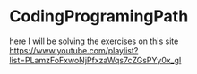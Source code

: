 # CodingProgramingPath
here I will be solving the exercises on this site https://www.youtube.com/playlist?list=PLamzFoFxwoNjPfxzaWqs7cZGsPYy0x_gI 
